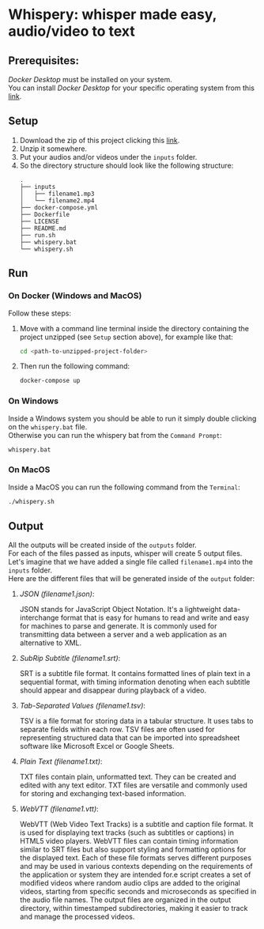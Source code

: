# 

# Whispery: whisper made easy, audio/video to text

## Prerequisites:

*Docker Desktop* must be installed on your system.<br>
You can install *Docker Desktop* for your specific operating system from this [link](https://www.docker.com/products/docker-desktop/).

## Setup
1. Download the zip of this project clicking this [link](https://github.com/danielemaddaluno/whispery/archive/refs/heads/main.zip).
2. Unzip it somewhere.
3. Put your audios and/or videos under the `inputs` folder.
4. So the directory structure should look like the following structure:
   ```
   .
   ├── inputs
   │   ├── filename1.mp3
   │   └── filename2.mp4
   ├── docker-compose.yml
   ├── Dockerfile
   ├── LICENSE
   ├── README.md
   ├── run.sh
   ├── whispery.bat
   └── whispery.sh
   ```

## Run

### On Docker (Windows and MacOS)
Follow these steps:
1. Move with a command line terminal inside the directory containing the project unzipped (see `Setup` section above),
   for example like that:
    ```bash
    cd <path-to-unzipped-project-folder>
    ```
2. Then run the following command:
    ```bash
    docker-compose up
    ```
   
### On Windows
Inside a Windows system you should be able to run it simply double clicking
on the `whispery.bat` file.<br>
Otherwise you can run the whispery bat from the `Command Prompt`:
```bash
whispery.bat
```

### On MacOS
Inside a MacOS you can run the following command from the `Terminal`:
```bash
./whispery.sh
```



## Output
All the outputs will be created inside of the `outputs` folder.<br>
For each of the files passed as inputs, whisper will create 5 output files.<br>
Let's imagine that we have added a single file called `filename1.mp4` into the `inputs` folder.<br>
Here are the different files that will be generated inside of the `output` folder:

1. *JSON (filename1.json)*:

   JSON stands for JavaScript Object Notation.
   It's a lightweight data-interchange format that is easy for humans to read and write and easy for machines to parse and generate.
   It is commonly used for transmitting data between a server and a web application as an alternative to XML.

2. *SubRip Subtitle (filename1.srt)*:

   SRT is a subtitle file format.
   It contains formatted lines of plain text in a sequential format, with timing information denoting when each subtitle should appear and disappear during playback of a video.

3. *Tab-Separated Values (filename1.tsv)*:

   TSV is a file format for storing data in a tabular structure.
   It uses tabs to separate fields within each row.
   TSV files are often used for representing structured data that can be imported into spreadsheet software like Microsoft Excel or Google Sheets.

4. *Plain Text (filename1.txt)*:

   TXT files contain plain, unformatted text.
   They can be created and edited with any text editor.
   TXT files are versatile and commonly used for storing and exchanging text-based information.

5. *WebVTT (filename1.vtt)*:

   WebVTT (Web Video Text Tracks) is a subtitle and caption file format.
   It is used for displaying text tracks (such as subtitles or captions) in HTML5 video players.
   WebVTT files can contain timing information similar to SRT files but also support styling and formatting options for the displayed text.
   Each of these file formats serves different purposes and may be used in various contexts depending on the requirements of the application or system they are intended for.e script creates a set of modified videos where random audio clips are added to the original videos, starting from specific seconds and microseconds as specified in the audio file names. The output files are organized in the output directory, within timestamped subdirectories, making it easier to track and manage the processed videos.
